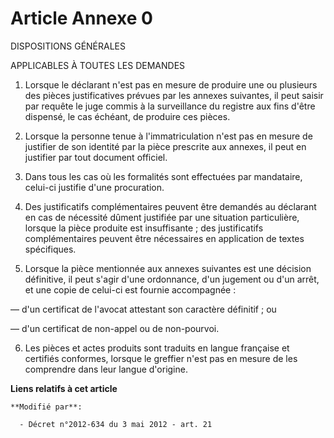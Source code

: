 # Article Annexe 0

DISPOSITIONS GÉNÉRALES

APPLICABLES À TOUTES LES DEMANDES

1. Lorsque le déclarant n'est pas en mesure de produire une ou plusieurs des pièces justificatives prévues par les annexes
suivantes, il peut saisir par requête le juge commis à la surveillance du registre aux fins d'être dispensé, le cas échéant,
de produire ces pièces.

2. Lorsque la personne tenue à l'immatriculation n'est pas en mesure de justifier de son identité par la pièce prescrite aux
annexes, il peut en justifier par tout document officiel.

3. Dans tous les cas où les formalités sont effectuées par mandataire, celui-ci justifie d'une procuration.

4. Des justificatifs complémentaires peuvent être demandés au déclarant en cas de nécessité dûment justifiée par une
situation particulière, lorsque la pièce produite est insuffisante ; des justificatifs complémentaires peuvent être
nécessaires en application de textes spécifiques.

5. Lorsque la pièce mentionnée aux annexes suivantes est une décision définitive, il peut s'agir d'une ordonnance, d'un
jugement ou d'un arrêt, et une copie de celui-ci est fournie accompagnée :

― d'un certificat de l'avocat attestant son caractère définitif ; ou

― d'un certificat de non-appel ou de non-pourvoi.

6. Les pièces et actes produits sont traduits en langue française et certifiés conformes, lorsque le greffier n'est pas en
mesure de les comprendre dans leur langue d'origine.

**Liens relatifs à cet article**

	**Modifié par**:

	  - Décret n°2012-634 du 3 mai 2012 - art. 21
